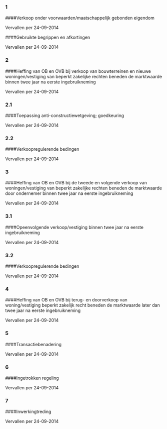 <meta http-equiv='Content-Type' content='text/html; charset=utf-8' />

### 1  

####Verkoop onder voorwaarden/maatschappelijk gebonden eigendom

Vervallen per 24-09-2014 

####Gebruikte begrippen en afkortingen

Vervallen per 24-09-2014 

### 2  

####Heffing van OB en OVB bij verkoop van bouwterreinen en nieuwe woningen/vestiging van beperkt zakelijke rechten beneden de marktwaarde binnen twee jaar na eerste ingebruikneming

Vervallen per 24-09-2014 

### 2.1  

####Toepassing anti-constructiewetgeving; goedkeuring

Vervallen per 24-09-2014 

### 2.2  

####Verkoopregulerende bedingen

Vervallen per 24-09-2014 

### 3  

####Heffing van OB en OVB bij de tweede en volgende verkoop van woningen/vestiging van beperkt zakelijke rechten beneden de marktwaarde door ondernemer binnen twee jaar na eerste ingebruikneming

Vervallen per 24-09-2014 

### 3.1  

####Opeenvolgende verkoop/vestiging binnen twee jaar na eerste ingebruikneming

Vervallen per 24-09-2014 

### 3.2  

####Verkoopregulerende bedingen

Vervallen per 24-09-2014 

### 4  

####Heffing van OB en OVB bij terug- en doorverkoop van woning/vestiging beperkt zakelijk recht beneden de marktwaarde later dan twee jaar na eerste ingebruikneming

Vervallen per 24-09-2014 

### 5  

####Transactiebenadering

Vervallen per 24-09-2014 

### 6  

####Ingetrokken regeling

Vervallen per 24-09-2014 

### 7  

####Inwerkingtreding

Vervallen per 24-09-2014 

